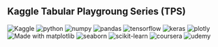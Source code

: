 ## Kaggle Tabular Playgroung Series (TPS)

![Kaggle](https://img.shields.io/badge/Kaggle-20BEFF?style=for-the-badge&logo=Kaggle&logoColor=white) ![python](https://img.shields.io/badge/Python-FFD43B?style=for-the-badge&logo=python&logoColor=blue) ![numpy](https://img.shields.io/badge/Numpy-777BB4?style=for-the-badge&logo=numpy&logoColor=white) ![pandas](https://img.shields.io/badge/Pandas-2C2D72?style=for-the-badge&logo=pandas&logoColor=white) ![tensorflow](https://img.shields.io/badge/TensorFlow-FF6F00?style=for-the-badge&logo=tensorflow&logoColor=white) ![keras](https://img.shields.io/badge/Keras-D00000?style=for-the-badge&logo=Keras&logoColor=white) ![plotly](https://img.shields.io/badge/Plotly-239120?style=for-the-badge&logo=plotly&logoColor=white)  ![Made with matplotlib](https://user-images.githubusercontent.com/86251750/132984208-76ce70c7-816d-4f72-9c9f-90073a70310f.png) ![seaborn](https://user-images.githubusercontent.com/86251750/132984253-32c04192-989f-4ebd-8c46-8ad1a194a492.png) ![scikit-learn](https://img.shields.io/badge/scikit--learn-%23F7931E.svg?style=for-the-badge&logo=scikit-learn&logoColor=white)  ![coursera](https://img.shields.io/badge/Coursera-0056D2?style=for-the-badge&logo=Coursera&logoColor=white) ![udemy](https://img.shields.io/badge/Udemy-EC5252?style=for-the-badge&logo=Udemy&logoColor=white) 
